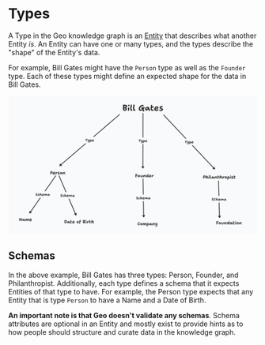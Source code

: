 # Types

A Type in the Geo knowledge graph is an [Entity](01-entities.md) that describes what another Entity _is_. An Entity can have one or many types, and the types describe the "shape" of the Entity's data.

For example, Bill Gates might have the `Person` type as well as the `Founder` type. Each of these types might define an expected shape for the data in Bill Gates.

![Image depicting how an entity can be composed of type triples, each with a schema](images/types.png)

## Schemas

In the above example, Bill Gates has three types: Person, Founder, and Philanthropist. Additionally, each type defines a schema that it expects Entities of that type to have. For example, the Person type expects that any Entity that is type `Person` to have a Name and a Date of Birth.

**An important note is that Geo doesn't validate any schemas**. Schema attributes are optional in an Entity and mostly exist to provide hints as to how people should structure and curate data in the knowledge graph.
